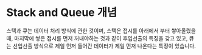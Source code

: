 # Stack and Queue 개념

스택과 큐는 데이터 처리 방식에 관한 것이며, 스택은 접시를 아래에서 부터 쌓아올렸을 때, 마지막에 쌓은 접시를 먼저 꺼내야하는 것과 같이 후입선출의 특징을 갖고 있고, 큐는 선입선출 방식으로 제일 먼저 들어간 데이터가 제일 먼저 나온다는 특징이 있습니다.